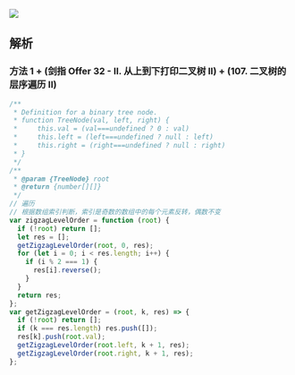 ![](https://output66.oss-cn-beijing.aliyuncs.com/img/20220224233743.png)

## 解析

### 方法 1 + (剑指 Offer 32 - II. 从上到下打印二叉树 II) + (107. 二叉树的层序遍历 II)

```js
/**
 * Definition for a binary tree node.
 * function TreeNode(val, left, right) {
 *     this.val = (val===undefined ? 0 : val)
 *     this.left = (left===undefined ? null : left)
 *     this.right = (right===undefined ? null : right)
 * }
 */
/**
 * @param {TreeNode} root
 * @return {number[][]}
 */
// 遍历
// 根据数组索引判断，索引是奇数的数组中的每个元素反转，偶数不变
var zigzagLevelOrder = function (root) {
  if (!root) return [];
  let res = [];
  getZigzagLevelOrder(root, 0, res);
  for (let i = 0; i < res.length; i++) {
    if (i % 2 === 1) {
      res[i].reverse();
    }
  }
  return res;
};
var getZigzagLevelOrder = (root, k, res) => {
  if (!root) return [];
  if (k === res.length) res.push([]);
  res[k].push(root.val);
  getZigzagLevelOrder(root.left, k + 1, res);
  getZigzagLevelOrder(root.right, k + 1, res);
};
```
